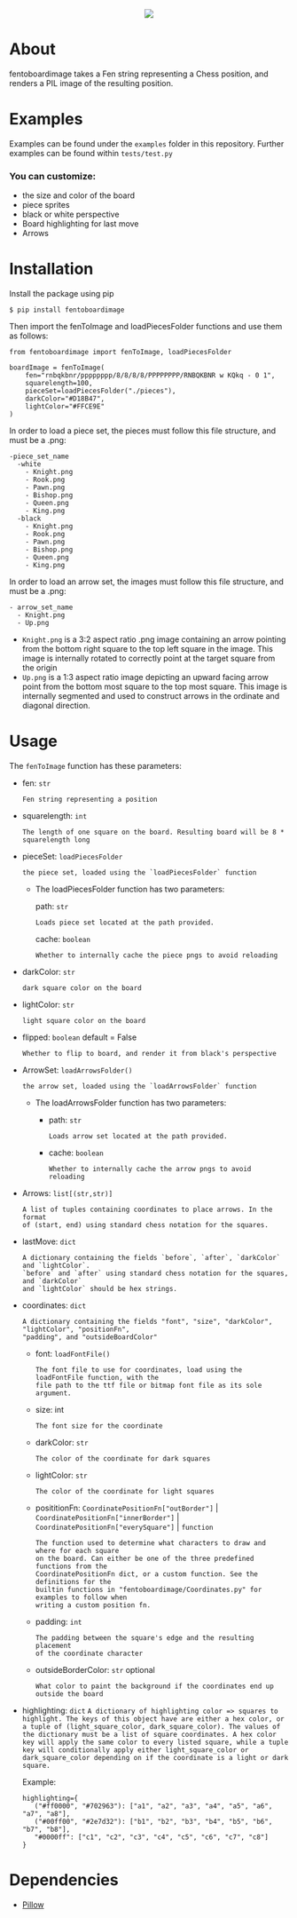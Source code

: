 

<div align="center">
  <img src="https://raw.githubusercontent.com/reedkrawiec/fenToBoardImage/main/documentation/logo.png" />
</div>

# About

fentoboardimage takes a Fen string representing a Chess position, and renders a PIL image of the resulting position.

# Examples

Examples can be found under the `examples` folder in this repository. 
Further examples can be found within `tests/test.py`

###  You can customize:
- the size and color of the board
- piece sprites
- black or white perspective
- Board highlighting for last move
- Arrows

# Installation

Install the package using pip
```
$ pip install fentoboardimage
```

Then import the fenToImage and loadPiecesFolder functions and use them as follows:
```
from fentoboardimage import fenToImage, loadPiecesFolder

boardImage = fenToImage(
	fen="rnbqkbnr/pppppppp/8/8/8/8/PPPPPPPP/RNBQKBNR w KQkq - 0 1",
	squarelength=100,
	pieceSet=loadPiecesFolder("./pieces"),
	darkColor="#D18B47",
	lightColor="#FFCE9E"
)
```

In order to load a piece set, the pieces must follow this file structure, and must be a .png:
```
-piece_set_name
  -white
    - Knight.png
    - Rook.png
    - Pawn.png
    - Bishop.png
    - Queen.png
    - King.png
  -black
    - Knight.png
    - Rook.png
    - Pawn.png
    - Bishop.png
    - Queen.png
    - King.png
```


In order to load an arrow set, the images must follow this file structure, and must be a .png:
```
- arrow_set_name
  - Knight.png
  - Up.png
```

- `Knight.png` is a 3:2 aspect ratio .png image containing an arrow pointing from the bottom right square to the top left square in the image. This image is internally rotated to correctly point at the target square from the origin
- `Up.png` is a 1:3 aspect ratio image depicting an upward facing arrow point from the bottom most square to the top most square. This image is internally segmented and used to construct arrows in the ordinate and diagonal direction.

# Usage

The `fenToImage` function has these parameters:

- fen: `str`

	  Fen string representing a position

- squarelength: `int`

	  The length of one square on the board. Resulting board will be 8 * squarelength long

- pieceSet: `loadPiecesFolder`

	  the piece set, loaded using the `loadPiecesFolder` function

	- The loadPiecesFolder function has two parameters:

       path: `str`

          Loads piece set located at the path provided.

      cache: `boolean`

          Whether to internally cache the piece pngs to avoid reloading

- darkColor: `str`

	  dark square color on the board

- lightColor: `str`

	  light square color on the board

- flipped: `boolean` default = False

	  Whether to flip to board, and render it from black's perspective

- ArrowSet: `loadArrowsFolder()`

	  the arrow set, loaded using the `loadArrowsFolder` function

	- The loadArrowsFolder function has two parameters:

      - path: `str`

	        Loads arrow set located at the path provided.

	  - cache: `boolean`

	        Whether to internally cache the arrow pngs to avoid reloading

- Arrows: `list[(str,str)]`

	  A list of tuples containing coordinates to place arrows. In the format
	  of (start, end) using standard chess notation for the squares.
- lastMove: `dict`
	
	  A dictionary containing the fields `before`, `after`, `darkColor` and `lightColor`. 
	  `before` and `after` using standard chess notation for the squares, and `darkColor`
	  and `lightColor` should be hex strings.

- coordinates: `dict`
     
      A dictionary containing the fields "font", "size", "darkColor", "lightColor", "positionFn",
      "padding", and "outsideBoardColor"
	   
	 - font: `loadFontFile()`
       
           The font file to use for coordinates, load using the loadFontFile function, with the
           file path to the ttf file or bitmap font file as its sole argument. 
   - size: int

         The font size for the coordinate
   - darkColor: `str`
    
         The color of the coordinate for dark squares
   -  lightColor: `str`
        
          The color of the coordinate for light squares
   -  posititionFn: `CoordinatePositionFn["outBorder"]` | `CoordinatePositionFn["innerBorder"]` | `CoordinatePositionFn["everySquare"]` | `function`
   
          The function used to determine what characters to draw and where for each square
          on the board. Can either be one of the three predefined functions from the
          CoordinatePositionFn dict, or a custom function. See the definitions for the
          builtin functions in "fentoboardimage/Coordinates.py" for examples to follow when
          writing a custom position fn.
   - padding: `int`
   
		 The padding between the square's edge and the resulting placement
		 of the coordinate character 
   - outsideBorderColor: `str` optional
   
         What color to paint the background if the coordinates end up outside the board
    

- highlighting: `dict`
  `A dictionary of highlighting color => squares to highlight. The keys of this object have are either a hex color, or a tuple of (light_square_color, dark_square_color). The values of the dictionary must be a list of square coordinates. A hex color key will apply the same color to every listed square, while a tuple key will conditionally apply either light_square_color or dark_square_color depending on if the coordinate is a light or dark square.`
  
  Example:
  
      highlighting={
         ("#ff0000", "#702963"): ["a1", "a2", "a3", "a4", "a5", "a6", "a7", "a8"],
         ("#00ff00", "#2e7d32"): ["b1", "b2", "b3", "b4", "b5", "b6", "b7", "b8"],
         "#0000ff": ["c1", "c2", "c3", "c4", "c5", "c6", "c7", "c8"]
      }

  
  

# Dependencies
- [Pillow](https://pypi.org/project/Pillow/)

